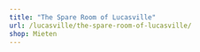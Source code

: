 ```yaml
---
title: "The Spare Room of Lucasville"
url: /lucasville/the-spare-room-of-lucasville/
shop: Mieten
---
```

